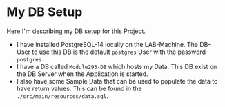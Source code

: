 # My DB Setup

Here I'm describing my DB setup for this Project.

- I have installed PostgreSQL-14 locally on the LAB-Machine.
The DB-User to use this DB is the default ``postgres`` User with the password ``postgres``.
- I have a DB called ``Module295-DB`` which hosts my Data. This DB exist on the DB Server when the Application is started.
- I also have some Sample Data that can be used to populate the data to have return values. This can be found in the ``./src/main/resources/data.sql``.
